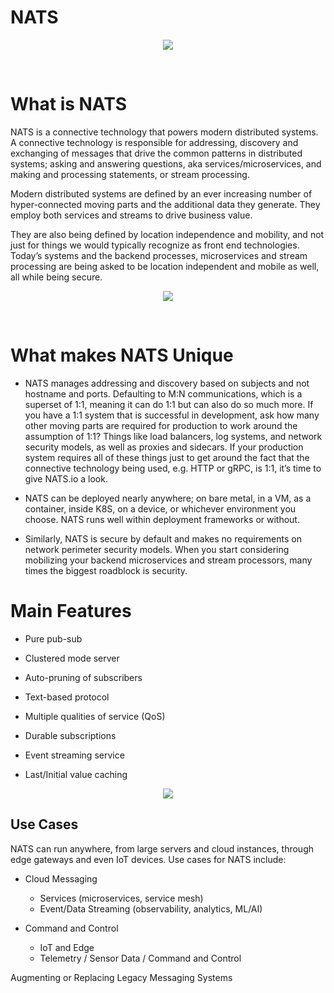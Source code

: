 # NATS

<p align="center">
  <img src="https://nats.io/img/logos/nats-horizontal-color.png">
</p>

<br>

# What is NATS

<p>
    NATS is a connective technology that powers modern distributed systems. A connective technology is responsible for addressing, discovery and exchanging of messages that drive the common patterns in distributed systems; asking and answering questions, aka services/microservices, and making and processing statements, or stream processing.
  
  Modern distributed systems are defined by an ever increasing number of hyper-connected moving parts and the additional data they generate. They employ both services and streams to drive business value.
  
  They are also being defined by location independence and mobility, and not just for things we would typically recognize as front end technologies. Today’s systems and the backend processes, microservices and stream processing are being asked to be location independent and mobile as well, all while being secure.
  
</p>

<p align="center">
  <img src="https://nats.io/img/new_social_nats.png ">
</p>

<br>

# What makes NATS Unique

<p>
  
   - NATS manages addressing and discovery based on subjects and not hostname and ports. Defaulting to M:N communications, which is a superset of 1:1, meaning it can do 1:1 but can also do so much more. If you have a 1:1 system that is successful in development, ask how many other moving parts are required for production to work around the assumption of 1:1? Things like load balancers, log systems, and network security models, as well as proxies and sidecars. If your production system requires all of these things just to get around the fact that the connective technology being used, e.g. HTTP or gRPC, is 1:1, it’s time to give NATS.io a look.
  
   - NATS can be deployed nearly anywhere; on bare metal, in a VM, as a container, inside K8S, on a device, or whichever environment you choose. NATS runs well within deployment frameworks or without.
  
   - Similarly, NATS is secure by default and makes no requirements on network perimeter security models. When you start considering mobilizing your backend microservices and stream processors, many times the biggest roadblock is security.
  
</p> 

# Main Features
<p>
  
  - Pure pub-sub
  
  - Clustered mode server
  
  - Auto-pruning of subscribers
  
  - Text-based protocol
  
  - Multiple qualities of service (QoS)
  
  - Durable subscriptions
  
  - Event streaming service
  
  - Last/Initial value caching
  
</p>

<p align="center">
  <img src="https://www.cncf.io/wp-content/uploads/2020/08/NATS1-1.png">
</p>

<h2> Use Cases </h2>
<p>
  NATS can run anywhere, from large servers and cloud instances, through edge gateways and even IoT devices. Use cases for NATS include:
  
  - Cloud Messaging
  
    - Services (microservices, service mesh)
    - Event/Data Streaming (observability, analytics, ML/AI)
  
  - Command and Control
  
    - IoT and Edge
    - Telemetry / Sensor Data / Command and Control
  
  Augmenting or Replacing Legacy Messaging Systems

<br>


